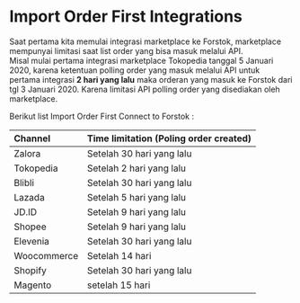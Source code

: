 # Import Order First Integrations

Saat pertama kita memulai integrasi marketplace ke Forstok, marketplace mempunyai limitasi saat list order yang bisa masuk melalui API.   
Misal mulai pertama integrasi marketplace Tokopedia tanggal 5 Januari 2020, karena ketentuan polling order yang masuk melalui API untuk pertama integrasi **2 hari yang lalu** maka orderan yang masuk ke Forstok dari tgl 3 Januari 2020. Karena limitasi API polling order yang disediakan oleh marketplace.

Berikut list Import Order First Connect to Forstok : 

| Channel | Time limitation \(Poling order created\) |
| :--- | :--- |
| Zalora | Setelah 30 hari yang lalu |
| Tokopedia | Setelah 2 hari yang lalu |
| Blibli | Setelah 30 hari yang lalu |
| Lazada | Setelah 5 hari yang lalu |
| JD.ID | Setelah 9 hari yang lalu |
| Shopee | Setelah 9 hari yang lalu |
| Elevenia | Setelah 30 hari yang lalu |
| Woocommerce | Setelah 14 hari  |
| Shopify | Setelah 30 hari yang lalu |
| Magento | setelah 15 hari  |

